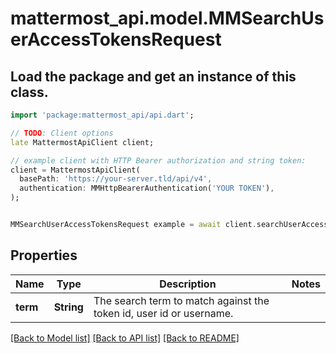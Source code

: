 # mattermost_api.model.MMSearchUserAccessTokensRequest

## Load the package and get an instance of this class.
```dart
import 'package:mattermost_api/api.dart';

// TODO: Client options
late MattermostApiClient client;

// example client with HTTP Bearer authorization and string token:
client = MattermostApiClient(
  basePath: 'https://your-server.tld/api/v4',
  authentication: MMHttpBearerAuthentication('YOUR TOKEN'),
);


MMSearchUserAccessTokensRequest example = await client.searchUserAccessTokensRequest.FUNCTION_THAT_RETURNS_THIS_CLASS();

```

## Properties
Name | Type | Description | Notes
------------ | ------------- | ------------- | -------------
**term** | **String** | The search term to match against the token id, user id or username. | 

[[Back to Model list]](../GENERATED_README.md#documentation-for-models) [[Back to API list]](../GENERATED_README.md#documentation-for-api-endpoints) [[Back to README]](../GENERATED_README.md)


